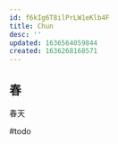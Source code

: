 ```yaml
---
id: f6kIg6T8ilPrLW1eKlb4F
title: Chun
desc: ''
updated: 1636564059844
created: 1636268168571
---
```


## 春

春天

#todo